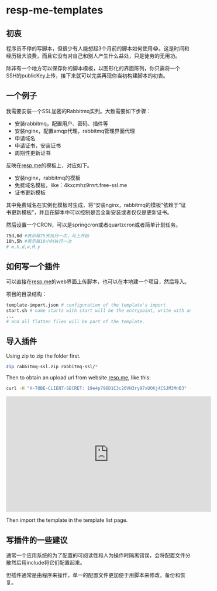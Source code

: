 # resp-me-templates

## 初衷
程序员不停的写脚本，但很少有人能想起3个月前的脚本如何使用😂。这是时间和经历极大浪费，而且它没有对自己和别人产生什么益处，只是徒劳的无用功。

除非有一个地方可以保存你的脚本模板，以图形化的界面陈列，你只需将一个SSH的publicKey上传，接下来就可以完美再现你当初构建脚本的初衷。

## 一个例子
我需要安装一个SSL加密的Rabbitmq实列。大致需要如下步骤：

* 安装rabbitmq，配置用户、密码、插件等
* 安装nginx，配置amqp代理，rabbitmq管理界面代理
* 申请域名
* 申请证书，安装证书
* 周期性更新证书

反映在[resp.me](https://resp.me)的模板上，对应如下。

* 安装nginx，rabbitmq的模板
* 免费域名模板，like：4kxcmhz9rnrt.free-ssl.me
* 证书更新模板

其中免费域名在实例化模板时生成，将“安装nginx，rabbitmq的模板”依赖于“证书更新模板”，并且在脚本中可以控制是否全新安装或者仅仅是更新证书。

然后设置一个CRON，可以是springcron或者quartzcron或者简单计划任务。
```bash
75d,0d #表示每75天执行一次，马上开始
10h,5h #表示每10小时执行一次
# m,h,d,w,M,y
```

## 如何写一个插件

可以直接在[resp.me](https://resp.me)的web界面上传脚本，也可以在本地建一个项目，然后导入。

项目的目录结构：

```bash
template-import.json # configuration of the template's import
start.sh # name starts with start will be the entrypoint, write with any language you know it will run successfully on the target machine.
...
# and all flatten files will be part of the template.
```

## 导入插件

Using zip to zip the folder first.
```bash
zip rabbitmq-ssl.zip rabbitmq-ssl/*
```
Then to obtain an upload url from website [resp.me](https://resp.me/app/assets/), like this:

```bash
curl -H "X-TOBE-CLIENT-SECRET: 19e4p796D1C3c20VH3ry97xUOKj4CSJM3MnB3" -F file=@rabbitmq-ssl.zip https://resp.me/upload-with-secret
```

<iframe width="560" height="315" src="https://youtu.be/SHsN37IrIkM" frameborder="0" allowfullscreen></iframe>

Then import the template in the template list page.

## 写插件的一些建议

通常一个应用系统的为了配置的可阅读性和人为操作时隔离错误，会将配置文件分散然后用include将它们配置起来。

但插件通常是由程序来操作，单一的配置文件更加便于用脚本来修改，备份和恢复。
